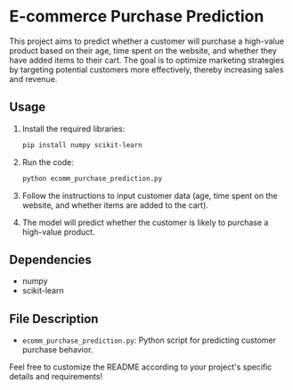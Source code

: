 

# E-commerce Purchase Prediction

This project aims to predict whether a customer will purchase a high-value product based on their age, time spent on the website, and whether they have added items to their cart. The goal is to optimize marketing strategies by targeting potential customers more effectively, thereby increasing sales and revenue.

## Usage

1. Install the required libraries:
   ```bash
   pip install numpy scikit-learn
   ```

2. Run the code:
   ```bash
   python ecomm_purchase_prediction.py
   ```

3. Follow the instructions to input customer data (age, time spent on the website, and whether items are added to the cart).

4. The model will predict whether the customer is likely to purchase a high-value product.

## Dependencies

- numpy
- scikit-learn

## File Description

- `ecomm_purchase_prediction.py`: Python script for predicting customer purchase behavior.

Feel free to customize the README according to your project's specific details and requirements!
